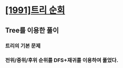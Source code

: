 # [[1991]트리 순회](https://www.acmicpc.net/problem/1991)

## Tree를 이용한 풀이
### 트리의 기본 문제<br>
### 전위/중위/후위 순위를 DFS+재귀를 이용하여 풀었다. 